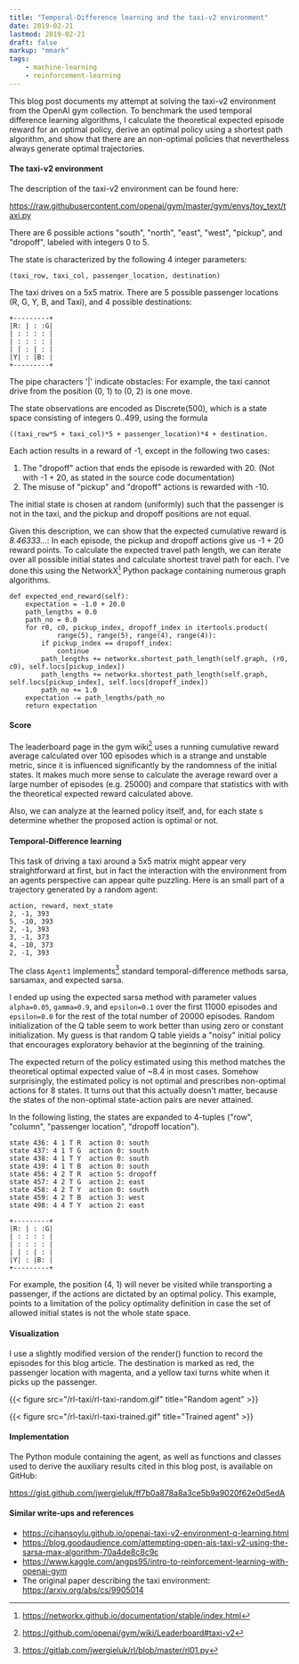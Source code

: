 ```yaml
---
title: "Temporal-Difference learning and the taxi-v2 environment"
date: 2019-02-21
lastmod: 2019-02-21
draft: false
markup: "mmark"
tags:
    - machine-learning
    - reinforcement-learning
---
```


This blog post documents my attempt at solving the taxi-v2 environment from the
OpenAI gym collection. To benchmark the used temporal difference learning
algorithms, I calculate the theoretical expected episode reward for an optimal
policy, derive an optimal policy using a shortest path algorithm, and show that
there are an non-optimal policies that nevertheless always generate optimal
trajectories.

#### The taxi-v2 environment

The description of the taxi-v2 environment can be found here: 

https://raw.githubusercontent.com/openai/gym/master/gym/envs/toy_text/taxi.py

There are 6 possible actions "south", "north", "east", "west", "pickup", and
"dropoff", labeled with integers 0 to 5.

The state is characterized by the following 4 integer parameters:

    (taxi_row, taxi_col, passenger_location, destination) 

The taxi drives on a 5x5 matrix. There are 5 possible passenger locations (R,
G, Y, B, and Taxi), and 4 possible destinations:

    +---------+
    |R: | : :G|
    | : : : : |
    | : : : : |
    | | : | : |
    |Y| : |B: |
    +---------+

The pipe characters '|' indicate obstacles: For example, the taxi cannot drive 
from the position (0, 1) to (0, 2) is one move. 

The state observations are encoded as Discrete(500), which is a state space
consisting of integers 0..499, using the formula

    ((taxi_row*5 + taxi_col)*5 + passenger_location)*4 + destination.

Each action results in a reward of -1, except in the following two cases:
1. The "dropoff" action that ends the episode is rewarded with 20. 
    (Not with -1 + 20, as stated in the source code documentation)
2. The misuse of "pickup" and "dropoff" actions is rewarded with -10.

The initial state is chosen at random (uniformly) such that the passenger is
not in the taxi, and the pickup and dropoff positions are not equal.

Given this description, we can show that the expected cumulative reward is
*8.46333...*: In each episode, the pickup and dropoff actions give us -1 + 20
reward points. To calculate the expected travel path length, we can iterate
over all possible initial states and calculate shortest travel path for each.
I've done this using the NetworkX[^1] Python package containing numerous graph
algorithms.

    def expected_end_reward(self):
        expectation = -1.0 + 20.0
        path_lengths = 0.0
        path_no = 0.0
        for r0, c0, pickup_index, dropoff_index in itertools.product(
                range(5), range(5), range(4), range(4)):
            if pickup_index == dropoff_index:
                continue
            path_lengths += networkx.shortest_path_length(self.graph, (r0, c0), self.locs[pickup_index])
            path_lengths += networkx.shortest_path_length(self.graph, self.locs[pickup_index], self.locs[dropoff_index])
            path_no += 1.0
        expectation -= path_lengths/path_no
        return expectation

#### Score 

The leaderboard page in the gym wiki[^2] uses a running cumulative reward
average calculated over 100 episodes which is a strange and unstable metric,
since it is influenced significantly by the randomness of the initial states.
It makes much more sense to calculate the average reward over a large number of
episodes (e.g. 25000) and compare that statistics with with the theoretical
expected reward calculated above. 

Also, we can analyze at the learned policy itself, and, for each state s
determine whether the proposed action is optimal or not. 

#### Temporal-Difference learning

This task of driving a taxi around a 5x5 matrix might appear very
straightforward at first, but in fact the interaction with the environment from
an agents perspective can appear quite puzzling. Here is an small part of a
trajectory generated by a random agent:

    action, reward, next_state
    2, -1, 393
    5, -10, 393
    2, -1, 393
    3, -1, 373
    4, -10, 373
    2, -1, 393

The class `Agent1` implements[^3] standard temporal-difference methods sarsa,
sarsamax, and expected sarsa. 

I ended up using the expected sarsa method with parameter values `alpha=0.05`,
`gamma=0.9`, and `epsilon=0.1` over the first 11000 episodes and `epsilon=0.0`
for the rest of the total number of 20000 episodes. 
Random initialization of the Q table seem to work better than using zero or
constant initialization. My guess is that random Q table yields a "noisy"
initial policy that encourages exploratory behavior at the beginning of the
training.

The expected return of the policy estimated using this method matches the
theoretical optimal expected value of ~8.4 in most cases. Somehow surprisingly,
the estimated policy is not optimal and prescribes non-optimal actions for 8
states. It turns out that this actually doesn't matter, because the states of
the non-optimal state-action pairs are never attained.

In the following listing, the states are expanded to 4-tuples ("row", "column",
"passenger location", "dropoff location").

    state 436: 4 1 T R  action 0: south
    state 437: 4 1 T G  action 0: south
    state 438: 4 1 T Y  action 0: south
    state 439: 4 1 T B  action 0: south
    state 456: 4 2 T R  action 5: dropoff
    state 457: 4 2 T G  action 2: east
    state 458: 4 2 T Y  action 0: south
    state 459: 4 2 T B  action 3: west
    state 498: 4 4 T Y  action 2: east

    +---------+
    |R: | : :G|
    | : : : : |
    | : : : : |
    | | : | : |
    |Y| : |B: |
    +---------+

For example, the position (4, 1) will never be visited while transporting a
passenger, if the actions are dictated by an optimal policy. This example,
points to a limitation of the policy optimality definition in case the set of
allowed initial states is not the whole state space.

#### Visualization

I use a slightly modified version of the render() function to record the
episodes for this blog article. The destination is marked as red, the passenger
location with magenta, and a yellow taxi turns white when it picks up the
passenger.

{{< figure src="/rl-taxi/rl-taxi-random.gif" title="Random agent" >}}

{{< figure src="/rl-taxi/rl-taxi-trained.gif" title="Trained agent" >}}

#### Implementation

The Python module containing the agent, as well as functions and classes used
to derive the auxiliary results cited in this blog post, is available on
GitHub:

https://gist.github.com/jwergieluk/ff7b0a878a8a3ce5b9a9020f62e0d5edA

#### Similar write-ups and references

* https://cihansoylu.github.io/openai-taxi-v2-environment-q-learning.html
* https://blog.goodaudience.com/attempting-open-ais-taxi-v2-using-the-sarsa-max-algorithm-70a4de8c8c9c
* https://www.kaggle.com/angps95/intro-to-reinforcement-learning-with-openai-gym
* The original paper describing the taxi environment: https://arxiv.org/abs/cs/9905014

[^1]: https://networkx.github.io/documentation/stable/index.html
[^2]: https://github.com/openai/gym/wiki/Leaderboard#taxi-v2
[^3]: https://gitlab.com/jwergieluk/rl/blob/master/rl01.py



